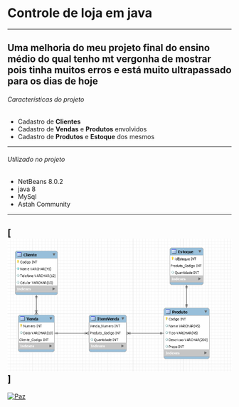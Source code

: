 # Controle de loja em java
------------
Uma melhoria do meu projeto final do ensino médio do qual tenho mt vergonha de mostrar pois tinha muitos erros e está muito ultrapassado para os dias de hoje 
------------
###### Características do projeto
- Cadastro de **Clientes**
- Cadastro de **Vendas** e **Produtos** envolvidos
- Cadastro de **Produtos** e **Estoque** dos mesmos
------------
###### Utilizado no projeto
- NetBeans 8.0.2
- java 8
- MySql
- Astah Community
------------
[![SQL](https://github.com/tomast1337/controle-de-loja-em-java/blob/master/MYSQL/DiagramMySQL.png?raw=true "SQL")]
------------
[![Paz](https://images.freeimages.com/images/large-previews/ddb/corn-field-2-1368926.jpg "Paz")](https://images.freeimages.com/images/large-previews/ddb/corn-field-2-1368926.jpg "Paz")
